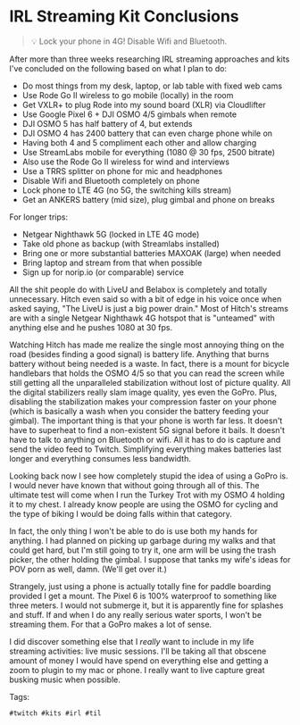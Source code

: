 # IRL Streaming Kit Conclusions

> 💡
> Lock your phone in 4G! Disable Wifi and Bluetooth.

After more than three weeks researching IRL streaming approaches and
kits I've concluded on the following based on what I plan to do:

* Do most things from my desk, laptop, or lab table with fixed web cams
* Use Rode Go II wireless to go mobile (locally) in the room
* Get VXLR+ to plug Rode into my sound board (XLR) via Cloudlifter
* Use Google Pixel 6 + DJI OSMO 4/5 gimbals when remote
* DJI OSMO 5 has half battery of 4, but extends
* DJI OSMO 4 has 2400 battery that can even charge phone while on
* Having both 4 and 5 compliment each other and allow charging
* Use StreamLabs mobile for everything (1080 @ 30 fps, 2500 bitrate)
* Also use the Rode Go II wireless for wind and interviews
* Use a TRRS splitter on phone for mic and headphones
* Disable Wifi and Bluetooth completely on phone
* Lock phone to LTE 4G (no 5G, the switching kills stream)
* Get an ANKERS battery (mid size), plug gimbal and phone on breaks

For longer trips:

* Netgear Nighthawk 5G (locked in LTE 4G mode)
* Take old phone as backup (with Streamlabs installed)
* Bring one or more substantial batteries MAXOAK (large) when needed
* Bring laptop and stream from that when possible
* Sign up for norip.io (or comparable) service

All the shit people do with LiveU and Belabox is completely and totally
unnecessary. Hitch even said so with a bit of edge in his voice once
when asked saying, "The LiveU is just a big power drain." Most of
Hitch's streams are with a single Netgear Nighthawk 4G hotspot that is
"unteamed" with anything else and he pushes 1080 at 30 fps.

Watching Hitch has made me realize the single most annoying thing on the
road (besides finding a good signal) is battery life. Anything that
burns battery without being needed is a waste. In fact, there is a mount
for bicycle handlebars that holds the OSMO 4/5 so that you can read the
screen while still getting all the unparalleled stabilization without
lost of picture quality. All the digital stabilizers really slam image
quality, yes even the GoPro. Plus, disabling the stabilization makes
your compression faster on your phone (which is basically a wash when
you consider the battery feeding your gimbal). The important thing is
that your phone is worth far less. It doesn't have to superheat to find
a non-existent 5G signal before it bails. It doesn't have to talk to
anything on Bluetooth or wifi. All it has to do is capture and send the
video feed to Twitch. Simplifying everything makes batteries last longer
and everything consumes less bandwidth.

Looking back now I see how completely stupid the idea of using a GoPro
is. I would never have known that without going through all of this. The
ultimate test will come when I run the Turkey Trot with my OSMO 4
holding it to my chest. I already know people are using the OSMO for
cycling and the type of biking I would be doing falls within that
category.

In fact, the only thing I won't be able to do is use both my hands for
anything. I had planned on picking up garbage during my walks and that
could get hard, but I'm still going to try it, one arm will be using the
trash picker, the other holding the gimbal. I suppose that tanks my
wife's ideas for POV porn as well, damn. (We'll get over it.)

Strangely, just using a phone is actually totally fine for
paddle boarding provided I get a mount. The Pixel 6 is 100% waterproof
to something like three meters. I would not submerge it, but it is
apparently fine for splashes and stuff. If and when I do any really
serious water sports, I won't be streaming them. For that a GoPro makes
a lot of sense.

I did discover something else that I *really* want to include in my life
streaming activities: live music sessions. I'll be taking all that
obscene amount of money I would have spend on everything else and
getting a zoom to plugin to my mac or phone. I really want to live
capture great busking music when possible.

Tags:

    #twitch #kits #irl #til
